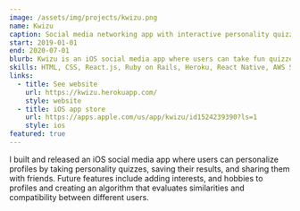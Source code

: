 ```yaml
---
image: /assets/img/projects/kwizu.png
name: Kwizu
caption: Social media networking app with interactive personality quizzes and augmented reality live filters
start: 2019-01-01
end: 2020-07-01
blurb: Kwizu is an iOS social media app where users can take fun quizzes with categories ranging from your favorite books, movies, and TV shows, to food, hobbies, and animals. Share the joy with your friends by sending your quiz results to them via chat, or make new quizzes for others to enjoy.
skills: HTML, CSS, React.js, Ruby on Rails, Heroku, React Native, AWS S3, Firebase Admin SDK, Facebook Graph API
links:
  - title: See website
    url: https://kwizu.herokuapp.com/
    style: website
  - title: iOS app store
    url: https://apps.apple.com/us/app/kwizu/id1524239390?ls=1
    style: ios
featured: true
---
```

I built and released an iOS social media app where users can personalize profiles by taking personality quizzes, saving their results, and sharing them with friends. Future features include adding interests, and hobbies to profiles and creating an algorithm that evaluates similarities and compatibility between different users.
